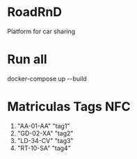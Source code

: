 # RoadRnD
Platform for car sharing

# Run all
docker-compose up --build

# Matriculas	Tags NFC
1. "AA-01-AA"	"tag1"
2. "GD-02-XA"	"tag2"
3. "LD-34-CV"	"tag3"
4. "RT-10-SA"	"tag4"
